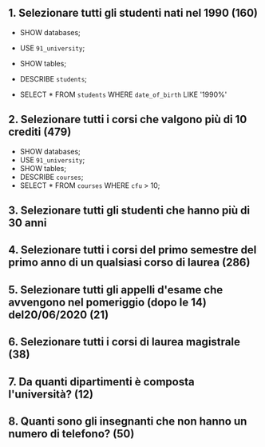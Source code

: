 ## 1. Selezionare tutti gli studenti nati nel 1990 (160)

- SHOW databases;
<!-- per vedere tutti i database presenti nel mio phpMyAdmin -->

- USE `91_university`;
<!-- per utilizzare un determinato database -->
- SHOW tables;
<!-- per mostare tutte le tabelle presenti nel database 
NB: se nel terminale faccio tutto insieme ossia:
SHOW databases;
USE `91_university`;
SHOW tables; 
funziona ma se uso SHOW tables; separatamente mi da errore 🤬-->
- DESCRIBE `students`;
<!-- Per vedere come è formata una tabella di una colonna esempio di students
NB: come con SHOW tables da errore se non lo si fa tutto insieme quindi:
SHOW databases;
USE `91_university`;
SHOW tables; 
DESCRIBE `students` -->

- SELECT * FROM `students` WHERE `date_of_birth` LIKE '1990%'


## 2. Selezionare tutti i corsi che valgono più di 10 crediti (479)

- SHOW databases;
- USE `91_university`;
- SHOW tables;
- DESCRIBE `courses`;
- SELECT * FROM `courses` WHERE `cfu` > 10;

## 3. Selezionare tutti gli studenti che hanno più di 30 anni




## 4. Selezionare tutti i corsi del primo semestre del primo anno di un qualsiasi corso di laurea (286)




## 5. Selezionare tutti gli appelli d'esame che avvengono nel pomeriggio (dopo le 14) del20/06/2020 (21)




## 6. Selezionare tutti i corsi di laurea magistrale (38)




## 7. Da quanti dipartimenti è composta l'università? (12)




## 8. Quanti sono gli insegnanti che non hanno un numero di telefono? (50)
